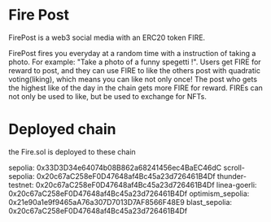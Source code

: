 # Fire Post

FirePost is a web3 social media with an ERC20 token FIRE.

FirePost fires you everyday at a random time with a instruction of taking a photo. For example: "Take a photo of a funny spegetti !". Users get FIRE for reward to post, and they can use FIRE to like the others post with quadratic voting(liking), which means you can like not only once! The post who gets the highest like of the day in the chain gets more FIRE for reward. FIREs can not only be used to like, but be used to exchange for NFTs. 

# Deployed chain
the Fire.sol is deployed to these chain

sepolia: 0x33D3D34e64074b08B862a68241456ec4BaEC46dC
scroll-sepolia: 0x20c67aC258eF0D47648af4Bc45a23d726461B4Df
thunder-testnet: 0x20c67aC258eF0D47648af4Bc45a23d726461B4Df
linea-goerli: 0x20c67aC258eF0D47648af4Bc45a23d726461B4Df
optimism_sepolia: 0x21e90a1e9f9465aA76a307D7013D7AF8566F48E9
blast_sepolia: 0x20c67aC258eF0D47648af4Bc45a23d726461B4Df